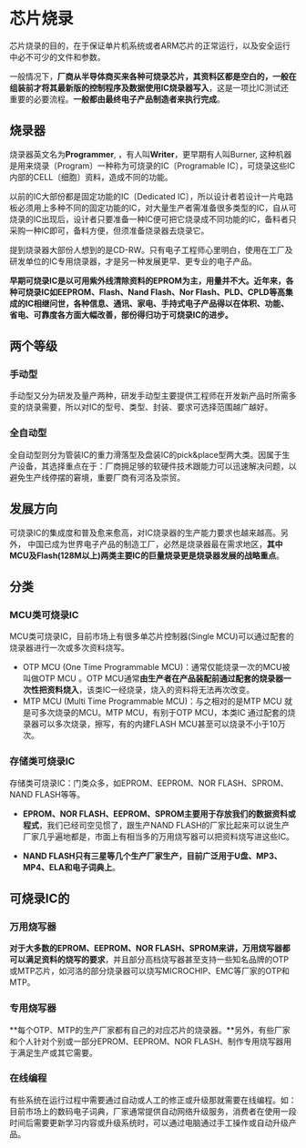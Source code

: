 # 芯片烧录

芯片烧录的目的，在于保证单片机系统或者ARM芯片的正常运行，以及安全运行中必不可少的文件和参数。

一般情况下，**厂商从半导体商买来各种可烧录芯片，其资料区都是空白的，一般在组装前才将其最新版的控制程序及数据使用IC烧录器写入**，这是一项比IC测试还重要的必要流程。**一般都由最终电子产品制造者来执行完成**。

## 烧录器

烧录器英文名为**Programmer**, ，有人叫**Writer**，更早期有人叫Burner, 这种机器是用来烧录〔Program〕一种称为可烧录的IC〔Programable IC〕，可烧录这些IC内部的CELL〔细胞〕资料，造成不同的功能。

以前的IC大部份都是固定功能的IC〔Dedicated IC〕，所以设计者若设计一片电路板必须用上多种不同的固定功能的IC，对大量生产者需准备很多类型的IC，自从可烧录的IC出现后，设计者只要准备一种IC便可把它烧录成不同功能的IC，备料者只采购一种IC即可，备料方便，但须准备烧录器去烧录它。

提到烧录器大部份人想到的是CD-RW。只有电子工程师心里明白，使用在工厂及研发单位的IC专用烧录器，才是另一种发展更早、更专业的电子产品。

**早期可烧录IC是以可用紫外线清除资料的EPROM为主，用量并不大。近年来，各种可烧录IC如EEPROM、Flash、Nand Flash、Nor Flash、PLD、CPLD等高集成的IC相继问世，各种信息、通讯、家电、手持式电子产品得以在体积、功能、省电、可靠度各方面大幅改善，部份得归功于可烧录IC的进步。**

## 两个等级

### 手动型

手动型又分为研发及量产两种，研发手动型主要提供工程师在开发新产品时所需多变的烧录需要，所以对IC的型号、类型、封装、要求可选择范围越广越好。

### 全自动型

全自动型则分为管装IC的重力滑落型及盘装IC的pick&place型两大类。因属于生产设备，其选择重点在于：厂商拥足够的软硬件技术跟能力可以迅速解决问题，以避免生产线停摆的窘境，重要厂商有河洛及崇贸。

## 发展方向

可烧录IC的集成度和普及愈来愈高，对IC烧录器的生产能力要求也越来越高。另外， 中国已成为世界电子产品的制造工厂，必然是烧录器最在需求地区，**其中MCU及Flash(128M以上)两类主要IC的巨量烧录更是烧录器发展的战略重点**。

## 分类

### MCU类可烧录IC

MCU类可烧录IC，目前市场上有很多单芯片控制器(Single MCU)可以通过配套的烧录器进行一次或多次资料烧写。

* OTP MCU (One Time Programmable MCU)：通常仅能烧录一次的MCU被叫做OTP MCU 。OTP MCU通常**由生产者在产品装配前通过配套的烧录器一次性把资料烧入**，该类IC一经烧录，烧入的资料将无法再次改变。
* MTP MCU (Multi Time Programmable MCU)：与之相对的是MTP MCU 就是可多次烧录的MCU。MTP MCU，有别于OTP MCU，本类IC 通过配套的烧录器可以多次烧录，擦写，有的内建FLASH MCU甚至可以烧录不小于10万次。

### 存储类可烧录IC

存储类可烧录IC：门类众多，如EPROM、EEPROM、NOR FLASH、SPROM、NAND FLASH等等。

* **EPROM、NOR FLASH、EEPROM、SPROM主要用于存放我们的数据资料或程式**，我们已经司空见惯了，跟生产NAND FLASH的厂家比起来可以说生产厂家几乎遍地都是，市面上有相当多的万用烧写器可以把资料烧写进这些IC。

* **NAND FLASH只有三星等几个生产厂家生产，目前广泛用于U盘、MP3、MP4、ELA和电子词典上**。

## 可烧录IC的

### 万用烧写器

**对于大多数的EPROM、EEPROM、NOR FLASH、SPROM来讲，万用烧写器都可以满足资料的烧写的要求**，并且部分高档烧写器甚至支持一些知名品牌的OTP或MTP芯片，如河洛的部分烧录器可以烧写MICROCHIP、EMC等厂家的OTP和MTP。

### 专用烧写器

**每个OTP、MTP的生产厂家都有自己的对应芯片的烧录器。**另外，有些厂家和个人针对个别或一部分EPROM、EEPROM、NOR FLASH、制作专用烧写器用于满足生产或其它需要。

### 在线编程

有些系统在运行过程中需要通过自动或人工的修正或升级那就需要在线编程。如：目前市场上的数码电子词典，厂家通常提供自动网络升级服务，消费者在使用一段时间后需要更新学习内容或升级系统时，可以通过电脑通过手工操作或自动升级产品。